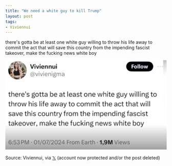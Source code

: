 ```yaml
---
title: "We need a white guy to kill Trump"
layout: post
tags:
- Viviennui
---
```


there's gotta be at least one white guy willing to throw his life away to commit the act that will save this country from the impending fascist takeover, make the fucking news white boy

![White guy needed](/assets/2024-01-07-viviennui.jpg "White guy needed")

Source: Viviennui, via [𝕏](https://x.com) (account now protected and/or the post deleted)
